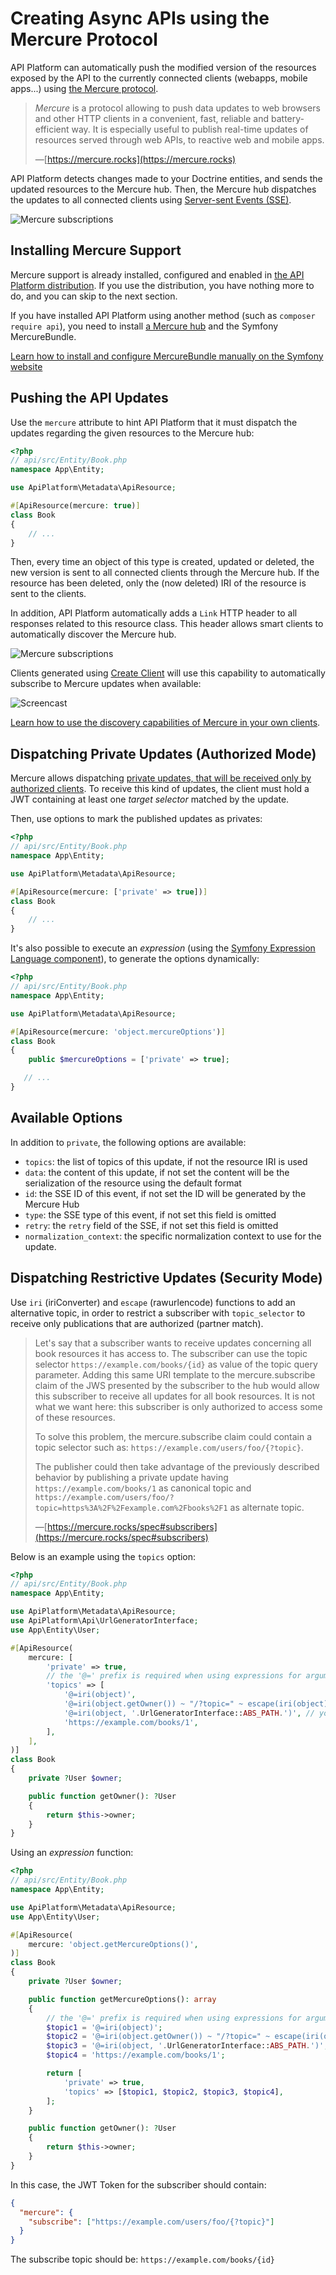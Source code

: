 # Creating Async APIs using the Mercure Protocol

API Platform can automatically push the modified version of the resources exposed by the API to the currently connected clients (webapps, mobile apps...) using [the Mercure protocol](https://mercure.rocks).

> *Mercure* is a protocol allowing to push data updates to web browsers and other HTTP clients in a convenient, fast, reliable and battery-efficient way. It is especially useful to publish real-time updates of resources served through web APIs, to reactive web and mobile apps.
>
> —[https://mercure.rocks](https://mercure.rocks)

API Platform detects changes made to your Doctrine entities, and sends the updated resources to the Mercure hub.
Then, the Mercure hub dispatches the updates to all connected clients using [Server-sent Events (SSE)](https://developer.mozilla.org/en-US/docs/Web/API/Server-sent_events).

![Mercure subscriptions](images/mercure-subscriptions.png)

## Installing Mercure Support

Mercure support is already installed, configured and enabled in [the API Platform distribution](../distribution/index.md).
If you use the distribution, you have nothing more to do, and you can skip to the next section.

If you have installed API Platform using another method (such as `composer require api`), you need to install [a Mercure hub](https://mercure.rocks/docs/getting-started) and the Symfony MercureBundle.

[Learn how to install and configure MercureBundle manually on the Symfony website](https://symfony.com/doc/current/mercure.html)

## Pushing the API Updates

Use the `mercure` attribute to hint API Platform that it must dispatch the updates regarding the given resources to the Mercure hub:

```php
<?php
// api/src/Entity/Book.php
namespace App\Entity;

use ApiPlatform\Metadata\ApiResource;

#[ApiResource(mercure: true)]
class Book
{
    // ...
}
```

Then, every time an object of this type is created, updated or deleted, the new version is sent to all connected clients through the Mercure hub.
If the resource has been deleted, only the (now deleted) IRI of the resource is sent to the clients.

In addition, API Platform automatically adds a `Link` HTTP header to all responses related to this resource class.
This header allows smart clients to automatically discover the Mercure hub.

![Mercure subscriptions](images/mercure-discovery.png)

Clients generated using [Create Client](../create-client/index.md) will use this capability to automatically subscribe to Mercure updates when available:

![Screencast](../create-client/images/create-client-demo.gif)

[Learn how to use the discovery capabilities of Mercure in your own clients](https://mercure.rocks/docs/ecosystem/awesome).

## Dispatching Private Updates (Authorized Mode)

Mercure allows dispatching [private updates, that will be received only by authorized clients](https://mercure.rocks/spec#authorization).
To receive this kind of updates, the client must hold a JWT containing at least one *target selector* matched by the update.

Then, use options to mark the published updates as privates:

```php
<?php
// api/src/Entity/Book.php
namespace App\Entity;

use ApiPlatform\Metadata\ApiResource;

#[ApiResource(mercure: ['private' => true])]
class Book
{
    // ...
}
```

It's also possible to execute an *expression* (using the [Symfony Expression Language component](https://symfony.com/doc/current/components/expression_language.html)), to generate the options dynamically:

```php
<?php
// api/src/Entity/Book.php
namespace App\Entity;

use ApiPlatform\Metadata\ApiResource;

#[ApiResource(mercure: 'object.mercureOptions')]
class Book
{
    public $mercureOptions = ['private' => true];

   // ...
}
```

## Available Options

In addition to `private`, the following options are available:

* `topics`: the list of topics of this update, if not the resource IRI is used
* `data`: the content of this update, if not set the content will be the serialization of the resource using the default format
* `id`: the SSE ID of this event, if not set the ID will be generated by the Mercure Hub
* `type`: the SSE type of this event, if not set this field is omitted
* `retry`: the `retry` field of the SSE, if not set this field is omitted
* `normalization_context`: the specific normalization context to use for the update.

## Dispatching Restrictive Updates (Security Mode)

Use `iri` (iriConverter) and `escape` (rawurlencode) functions to add an alternative topic, in order to restrict a subscriber with `topic_selector` to receive only publications that are authorized (partner match).

> Let's say that a subscriber wants to receive updates concerning all book resources it has access to. The subscriber can use the topic selector `https://example.com/books/{id}` as value of the topic query parameter.
> Adding this same URI template to the mercure.subscribe claim of the JWS presented by the subscriber to the hub would allow this subscriber to receive all updates for all book resources. It is not what we want here: this subscriber is only authorized to access some of these resources.
>
> To solve this problem, the mercure.subscribe claim could contain a topic selector such as: `https://example.com/users/foo/{?topic}`.
>
> The publisher could then take advantage of the previously described behavior by publishing a private update having `https://example.com/books/1` as canonical topic and `https://example.com/users/foo/?topic=https%3A%2F%2Fexample.com%2Fbooks%2F1` as alternate topic.
>
> —[https://mercure.rocks/spec#subscribers](https://mercure.rocks/spec#subscribers)

Below is an example using the `topics` option:

```php
<?php
// api/src/Entity/Book.php
namespace App\Entity;

use ApiPlatform\Metadata\ApiResource;
use ApiPlatform\Api\UrlGeneratorInterface;
use App\Entity\User;

#[ApiResource(
    mercure: [
        'private' => true,
        // the '@=' prefix is required when using expressions for arguments in topics
        'topics' => [
            '@=iri(object)',
            '@=iri(object.getOwner()) ~ "/?topic=" ~ escape(iri(object))',
            '@=iri(object, '.UrlGeneratorInterface::ABS_PATH.')', // you can also change the reference type
            'https://example.com/books/1',
        ],
    ],
)]
class Book
{
    private ?User $owner;

    public function getOwner(): ?User
    {
        return $this->owner;
    }
}
```

Using an *expression* function:

```php
<?php
// api/src/Entity/Book.php
namespace App\Entity;

use ApiPlatform\Metadata\ApiResource;
use App\Entity\User;

#[ApiResource(
    mercure: 'object.getMercureOptions()',
)]
class Book
{
    private ?User $owner;

    public function getMercureOptions(): array
    {
        // the '@=' prefix is required when using expressions for arguments in topics
        $topic1 = '@=iri(object)';
        $topic2 = '@=iri(object.getOwner()) ~ "/?topic=" ~ escape(iri(object))';
        $topic3 = '@=iri(object, '.UrlGeneratorInterface::ABS_PATH.')'; // you can also change the reference type
        $topic4 = 'https://example.com/books/1';

        return [
            'private' => true,
            'topics' => [$topic1, $topic2, $topic3, $topic4],
        ];
    }

    public function getOwner(): ?User
    {
        return $this->owner;
    }
}
```

In this case, the JWT Token for the subscriber should contain:

```json
{
  "mercure": {
    "subscribe": ["https://example.com/users/foo/{?topic}"]
  }
}
```

The subscribe topic should be:
`https://example.com/books/{id}`

